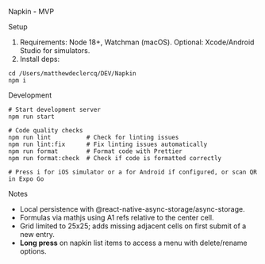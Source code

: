 Napkin - MVP

Setup

1) Requirements: Node 18+, Watchman (macOS). Optional: Xcode/Android Studio for simulators.
2) Install deps:

```
cd /Users/matthewdeclercq/DEV/Napkin
npm i
```

Development

```
# Start development server
npm run start

# Code quality checks
npm run lint          # Check for linting issues
npm run lint:fix      # Fix linting issues automatically
npm run format        # Format code with Prettier
npm run format:check  # Check if code is formatted correctly

# Press i for iOS simulator or a for Android if configured, or scan QR in Expo Go
```

Notes

- Local persistence with @react-native-async-storage/async-storage.
- Formulas via mathjs using A1 refs relative to the center cell.
- Grid limited to 25x25; adds missing adjacent cells on first submit of a new entry.
- **Long press** on napkin list items to access a menu with delete/rename options.


